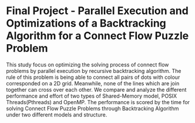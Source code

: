 # Final Project - Parallel Execution and Optimizations of a Backtracking Algorithm for a Connect Flow Puzzle Problem

This study focus on optimizing the solving process of connect flow problems by parallel execution by recursive backtracking algorithm. The rule of this problem is being able to connect all pairs of dots with colour corresponded on a 2D grid. Meanwhile, none of the lines which are join together can cross over each other. We compare and analyze the different performance and effort of two types of Shared-Memory model, POSIX Threads(Pthreads) and OpenMP. The performance is scored by the time for solving Connect Flow Puzzle Problems through Backtracking Algorithm under two different models and structure.